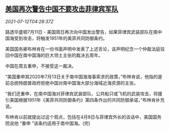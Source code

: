 <!--1626064262000-->
[美国再次警告中国不要攻击菲律宾军队](https://cn.reuters.com/article/usa-china-philippine-south-sea-0711-sun-idCNKBS2EI090)
------

<div><i>2021-07-12T04:28:37Z</i></div><p>路透华盛顿7月11日 - 美国周日再次向中国发出警告，如果菲律宾武装部队在南中国海受到攻击，将触发1951年的美菲共同防御条约。</p><p>美国国务卿布林肯在一份书面声明中发表了上述言论，该声明纪念一个仲裁法庭驳回中国在南中国海的巨大领土主张的裁决五周年。</p><p>中国在周五重申，不接受这一裁决。</p><p>“美国重申其2020年7月13日关于南中国海海事索求的政策，”布林肯说，他指的是前总统特朗普政府拒绝中国对南中国海大部分海域近海资源的主张。</p><p>“我们还重申，在南中国海对菲律宾武装部队、公共船只或飞机的武装攻击，将援引美国根据1951年《美菲共同防御条约》第四条作出的共同防御承诺，”布林肯补充说。</p><p>布林肯以前就提出过这个观点，包括在4月8日与菲律宾外长的谈话中，美国国务院说他 “重申 ”该条约适用于南中国海。(完)</p>
